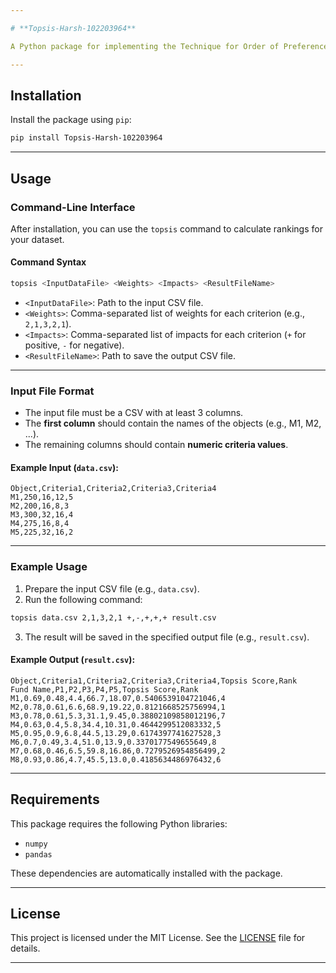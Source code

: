 ```yaml
---

# **Topsis-Harsh-102203964**

A Python package for implementing the Technique for Order of Preference by Similarity to Ideal Solution (TOPSIS) method. This method is used for multi-criteria decision-making.

---
```


## **Installation**

Install the package using `pip`:

```bash
pip install Topsis-Harsh-102203964
```

---

## **Usage**

### **Command-Line Interface**

After installation, you can use the `topsis` command to calculate rankings for your dataset.

#### **Command Syntax**
```bash
topsis <InputDataFile> <Weights> <Impacts> <ResultFileName>
```

- `<InputDataFile>`: Path to the input CSV file.
- `<Weights>`: Comma-separated list of weights for each criterion (e.g., `2,1,3,2,1`).
- `<Impacts>`: Comma-separated list of impacts for each criterion (`+` for positive, `-` for negative).
- `<ResultFileName>`: Path to save the output CSV file.

---

### **Input File Format**
- The input file must be a CSV with at least 3 columns.
- The **first column** should contain the names of the objects (e.g., M1, M2, ...).
- The remaining columns should contain **numeric criteria values**.

#### Example Input (`data.csv`):
```csv
Object,Criteria1,Criteria2,Criteria3,Criteria4
M1,250,16,12,5
M2,200,16,8,3
M3,300,32,16,4
M4,275,16,8,4
M5,225,32,16,2
```

---

### **Example Usage**
1. Prepare the input CSV file (e.g., `data.csv`).
2. Run the following command:

```bash
topsis data.csv 2,1,3,2,1 +,-,+,+,+ result.csv
```

3. The result will be saved in the specified output file (e.g., `result.csv`).

#### Example Output (`result.csv`):
```csv
Object,Criteria1,Criteria2,Criteria3,Criteria4,Topsis Score,Rank
Fund Name,P1,P2,P3,P4,P5,Topsis Score,Rank
M1,0.69,0.48,4.4,66.7,18.07,0.5406539104721046,4
M2,0.78,0.61,6.6,68.9,19.22,0.8121668525756994,1
M3,0.78,0.61,5.3,31.1,9.45,0.38802109858012196,7
M4,0.63,0.4,5.8,34.4,10.31,0.4644299512083332,5
M5,0.95,0.9,6.8,44.5,13.29,0.6174397741627528,3
M6,0.7,0.49,3.4,51.0,13.9,0.3370177549655649,8
M7,0.68,0.46,6.5,59.8,16.86,0.7279526954856499,2
M8,0.93,0.86,4.7,45.5,13.0,0.4185634486976432,6
```

---

## **Requirements**

This package requires the following Python libraries:
- `numpy`
- `pandas`

These dependencies are automatically installed with the package.

---

## **License**

This project is licensed under the MIT License. See the [LICENSE](LICENSE) file for details.

---

